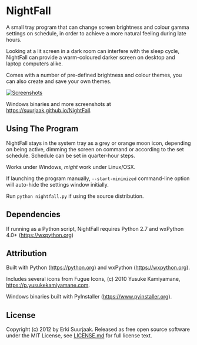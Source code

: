NightFall
=========

A small tray program that can change screen brightness and colour gamma settings
on schedule, in order to achieve a more natural feeling during late hours.

Looking at a lit screen in a dark room can interfere with the sleep cycle,
NightFall can provide a warm-coloured darker screen on desktop and laptop 
computers alike.

Comes with a number of pre-defined brightness and colour themes, you can
also create and save your own themes.

[![Screenshots](https://raw.github.com/suurjaak/NightFall/gh-pages/img/th_collage.png)](https://raw.github.com/suurjaak/NightFall/gh-pages/img/collage.png)

Windows binaries and more screenshots at https://suurjaak.github.io/NightFall.


Using The Program
-----------------

NightFall stays in the system tray as a grey or orange moon icon, depending on
being active, dimming the screen on command or according to the set schedule.
Schedule can be set in quarter-hour steps.

Works under Windows, *might* work under Linux/OSX.

If launching the program manually, `--start-minimized` command-line option
will auto-hide the settings window initially.

Run `python nightfall.py` if using the source distribution.


Dependencies
------------

If running as a Python script, NightFall requires Python 2.7 and wxPython
4.0+ (https://wxpython.org)


Attribution
-----------

Built with Python (https://python.org) and wxPython (https://wxpython.org).

Includes several icons from Fugue Icons,
(c) 2010 Yusuke Kamiyamane, https://p.yusukekamiyamane.com.

Windows binaries built with PyInstaller (https://www.pyinstaller.org).


License
-------

Copyright (c) 2012 by Erki Suurjaak.
Released as free open source software under the MIT License,
see [LICENSE.md](LICENSE.md) for full license text.
